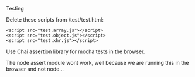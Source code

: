 Testing

Delete these scripts from /test/test.html:

    <script src="test.array.js"></script>
    <script src="test.object.js"></script>
    <script src="test.xhr.js"></script>


Use Chai assertion library for mocha tests in the browser.

The node assert module wont work, well because we are running this in the browser and not node...
